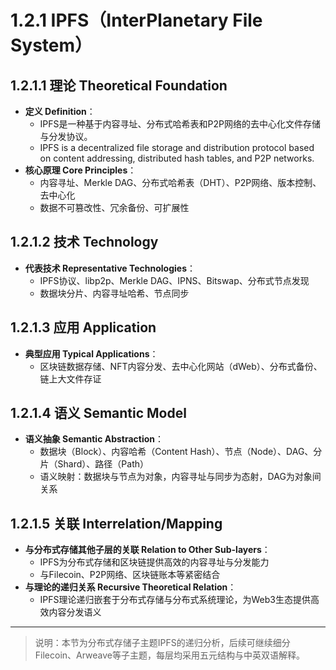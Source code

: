 # 1.2.1 IPFS（InterPlanetary File System）

## 1.2.1.1 理论 Theoretical Foundation

- **定义 Definition**：
  - IPFS是一种基于内容寻址、分布式哈希表和P2P网络的去中心化文件存储与分发协议。
  - IPFS is a decentralized file storage and distribution protocol based on content addressing, distributed hash tables, and P2P networks.
- **核心原理 Core Principles**：
  - 内容寻址、Merkle DAG、分布式哈希表（DHT）、P2P网络、版本控制、去中心化
  - 数据不可篡改性、冗余备份、可扩展性

## 1.2.1.2 技术 Technology

- **代表技术 Representative Technologies**：
  - IPFS协议、libp2p、Merkle DAG、IPNS、Bitswap、分布式节点发现
  - 数据块分片、内容寻址哈希、节点同步

## 1.2.1.3 应用 Application

- **典型应用 Typical Applications**：
  - 区块链数据存储、NFT内容分发、去中心化网站（dWeb）、分布式备份、链上大文件存证

## 1.2.1.4 语义 Semantic Model

- **语义抽象 Semantic Abstraction**：
  - 数据块（Block）、内容哈希（Content Hash）、节点（Node）、DAG、分片（Shard）、路径（Path）
  - 语义映射：数据块与节点为对象，内容寻址与同步为态射，DAG为对象间关系

## 1.2.1.5 关联 Interrelation/Mapping

- **与分布式存储其他子层的关联 Relation to Other Sub-layers**：
  - IPFS为分布式存储和区块链提供高效的内容寻址与分发能力
  - 与Filecoin、P2P网络、区块链账本等紧密结合
- **与理论的递归关系 Recursive Theoretical Relation**：
  - IPFS理论递归嵌套于分布式存储与分布式系统理论，为Web3生态提供高效内容分发语义

---

> 说明：本节为分布式存储子主题IPFS的递归分析，后续可继续细分Filecoin、Arweave等子主题，每层均采用五元结构与中英双语解释。
